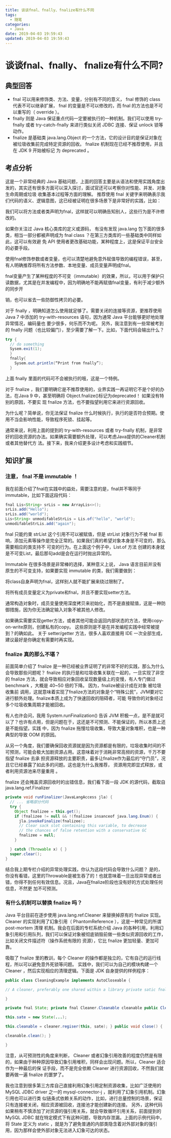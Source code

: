 ```yaml
---
title: 谈谈fnal、fnally、fnalize有什么不同
tags:
  - 随笔
categories:
  - Java
date: 2019-04-03 19:59:43
updated: 2019-04-03 19:59:43
---
```


# 谈谈fnal、fnally、 fnalize有什么不同?

## 典型回答 
- fnal 可以用来修饰类、方法、变量，分别有不同的意义， fnal 修饰的 class 代表不可以继承扩展， fnal 的变量是不可以修改的，而 fnal 的方法也是不可以重写的（ override ）。 
- fnally 则是 Java 保证重点代码一定要被执行的一种机制。我们可以使用 try-fnally 或者 try-catch-fnally 来进行类似关闭 JDBC 连接、保证 unlock 锁等动作。 
- fnalize 是基础类 java.lang.Object 的一个方法，它的设计目的是保证对象在被垃圾收集前完成特定资源的回收。 fnalize 机制现在已经不推荐使用，并且在 JDK 9 开始被标记 为 deprecated 。

## 考点分析 
这是一个非常经典的 Java 基础问题，上面的回答主要是从语法和使用实践角度出发的，其实还有很多方面可以深入探讨，面试官还可以考察你对性能、并发、对象生命周期或垃圾 收集基本过程等方面的理解。 推荐使用 fnal 关键字来明确表示我们代码的语义、逻辑意图，这已经被证明在很多场景下是非常好的实践，比如：

我们可以将方法或者类声明为fnal，这样就可以明确告知别人，这些行为是不许修改的。

如果你关注过 Java 核心类库的定义或源码， 有没有发现 java.lang 包下面的很多类，相当一部分都被声明成为 fnal class ？在第三方类库的一些基础类中同样如此，这可以有效避 免 API 使用者更改基础功能，某种程度上，这是保证平台安全的必要手段。

使用fnal修饰参数或者变量，也可以清楚地避免意外赋值导致的编程错误，甚至，有人明确推荐将所有方法参数、本地变量、成员变量声明成fnal。

fnal变量产生了某种程度的不可变（immutable）的效果，所以，可以用于保护只读数据，尤其是在并发编程中，因为明确地不能再赋值fnal变量，有利于减少额外的同步开

销，也可以省去一些防御性拷贝的必要。

对于 fnally ，明确知道怎么使用就足够了。需要关闭的连接等资源，更推荐使用 Java 7 中添加的 try-with-resources 语句，因为通常 Java 平台能够更好地处理异常情况，编码量也 要少很多，何乐而不为呢。 另外，我注意到有一些常被考到的 fnally 问题（也比较偏门），至少需要了解一下。比如，下面代码会输出什么？

```java
try { 
  // do something 
  Sysem.exit(1); 
  } 
  fnally{
    Sysem.out.println(“Print from fnally”); 
  }
```

上面 fnally 里面的代码可不会被执行的哦，这是一个特例。

对于 fnalize ，我们要明确它是不推荐使用的，业界实践一再证明它不是个好的办法，在Java 9 中，甚至明确将 Object.fnalize()标记为deprecated！
如果没有特别的原因，不要实 现 fnalize 方法，也不要指望利用它来进行资源回收。

为什么呢？简单说，你无法保证 fnalize 什么时候执行，执行的是否符合预期。使用不当会影响性能，导致程序死锁、挂起等。

通常来说，利用上面的提到的 try-with-resources 或者 try-fnally 机制，是非常好的回收资源的办法。如果确实需要额外处理，可以考虑Java提供的Cleaner机制或者其他替代方 法。接下来，我来介绍更多设计考虑和实践细节。

## 知识扩展 
###  注意， fnal 不是 immutable ！

我在前面介绍了fnal在实践中的益处，需要注意的是，fnal并不等同于immutable，比如下面这段代码：

```java
fnal Lis<String> srLis = new ArrayLis<>(); 
srLis.add("Hello"); 
srLis.add("world"); 
Lis<String> unmodifableStrLis = Lis.of("hello", "world"); 
unmodifableStrLis.add("again");
```

fnal 只能约束 strList 这个引用不可以被赋值，但是 strList 对象行为不被 fnal 影响，添加元素等操作是完全正常的。如果我们真的希望对象本身是不可变的，那么需要相应的类支持不 可变的行为。在上面这个例子中，List.of 方法 创建的本身就是不可变List，最后那句add是会在运行时抛出异常的。


Immutable 在很多场景是非常棒的选择，某种意义上说， Java 语言目前并没有原生的不可变支持，如果要实现 immutable 的类，我们需要做到：

将class自身声明为fnal，这样别人就不能扩展来绕过限制了。

将所有成员变量定义为private和fnal，并且不要实现setter方法。

通常构造对象时，成员变量使用深度拷贝来初始化，而不是直接赋值，这是一种防御措施，因为你无法确定输入对象不被其他人修改。

如果确实需要实现getter方法，或者其他可能会返回内部状态的方法，使用copy-on-write原则，创建私有的copy。 这些原则是不是在并发编程实践中经常被提到？的确如此。 关于 setter/getter 方法，很多人喜欢直接用 IDE 一次全部生成，建议最好是你确定有需要时再实现。

### fnalize 真的那么不堪？ 

前面简单介绍了 fnalize 是一种已经被业界证明了的非常不好的实践，那么为什么会导致那些问题呢？ fnalize 的执行是和垃圾收集关联在一起的，一旦实现了非空的 fnalize 方法，就会导致相应对象回收呈现数量级上的变慢，有人专门做过 benchmark ，大概是 40~50 倍的下降。 因为，fnalize被设计成在对象 被垃圾收集前 调用，这就意味着实现了fnalize方法的对象是个“特殊公民”，JVM要对它进行额外处理。fnalize本质上成为了快速回收的阻碍者，可能 导致你的对象经过多个垃圾收集周期才能被回收。

有人也许会问，我用 System.runFinalization() 告诉 JVM 积极一点，是不是就可以了？也许有点用，但是问题在于，这还是不可预测、不能保证的，所以本质上还是不能指望。实践 中，因为 fnalize 拖慢垃圾收集，导致大量对象堆积，也是一种典型的导致 OOM 的原因。

从另一个角度，我们要确保回收资源就是因为资源都是有限的，垃圾收集时间的不可预测，可能会极大加剧资源占用。这意味着对于消耗非常高频的资源，千万不要指望 fnalize 去承 担资源释放的主要职责，最多让fnalize作为最后的“守门员”，况且它已经暴露了如此多的问题。这也是为什么我推荐， 资源用完即显式释放，或者利用资源池来尽量重用 。

fnalize 还会掩盖资源回收时的出错信息，我们看下面一段 JDK 的源代码，截取自 java.lang.ref.Finalizer

```java
private void runFinalizer(JavaLangAccess jla) { 
  // ... 省略部分代码 
  try {
    Object fnalizee = this.get(); 
    if (fnalizee != null && !(fnalizee insanceof java.lang.Enum)) { 
      jla.invokeFinalize(fnalizee); 
      // Clear sack slot containing this variable, to decrease 
      // the chances of false retention with a conservative GC 
      fnalizee = null;
    }

  } catch (Throwable x) { } 
  super.clear(); 
}
```
结合我上期专栏介绍的异常处理实践，你认为这段代码会导致什么问题？ 是的，你没有看错，这里的Throwable是被生吞了的！也就意味着一旦出现异常或者出错，你得不到任何有效信息。况且，Java在fnalize阶段也没有好的方式处理任何信息，不然更 加不可预测。

### 有什么机制可以替换 fnalize 吗？

Java 平台目前在逐步使用 java.lang.ref.Cleaner 来替换掉原有的 fnalize 实现。 Cleaner 的实现利用了幻象引用（ PhantomReference ），这是一种常见的所谓 post-mortem 清理 机制。我会在后面的专栏系统介绍 Java 的各种引用，利用幻象引用和引用队列，我们可以保证对象被彻底销毁前做一些类似资源回收的工作，比如关闭文件描述符（操作系统有限的 资源），它比 fnalize 更加轻量、更加可靠。

吸取了 fnalize 里的教训，每个 Cleaner 的操作都是独立的，它有自己的运行线程，所以可以避免意外死锁等问题。 实践中，我们可以为自己的模块构建一个 Cleaner ，然后实现相应的清理逻辑。下面是 JDK 自身提供的样例程序：

```java
public class CleaningExample implements AutoCloseable {

// A cleaner, preferably one shared within a library private satic fnal Cleaner cleaner = <cleaner>; satic class State implements Runnable { State(...) { // initialize State needed for cleaning action } public void run() { // cleanup action accessing State, executed at mos once }

}

private fnal State; private fnal Cleaner.Cleanable cleanable public CleaningExample() {

this.sate = new State(...);

this.cleanable = cleaner.regiser(this, sate); } public void close() {

cleanable.clean(); }

}
```

注意，从可预测性的角度来判断， Cleaner 或者幻象引用改善的程度仍然是有限的，如果由于种种原因导致幻象引用堆积，同样会出现问题。所以，Cleaner 适合作为一种最后的保 证手段，而不是完全依赖 Cleaner 进行资源回收，不然我们就要再做一遍 fnalize 的噩梦了。

我也注意到很多第三方库自己直接利用幻象引用定制资源收集，比如广泛使用的 MySQL JDBC driver 之一的 mysql-connector-j ，就利用了幻象引用机制。幻象引用也可以进行类 似链条式依赖关系的动作，比如，进行总量控制的场景，保证只有连接被关闭，相应资源被回收，连接池才能创建新的连接。 另外，这种代码如果稍有不慎添加了对资源的强引用关系，就会导致循环引用关系，前面提到的 MySQL JDBC 就在特定模式下有这种问题，导致内存泄漏。上面的示例代码中， 将 State 定义为 static ，就是为了避免普通的内部类隐含着对外部对象的强引用，因为那样会使外部对象无法进入幻象可达的状态。

